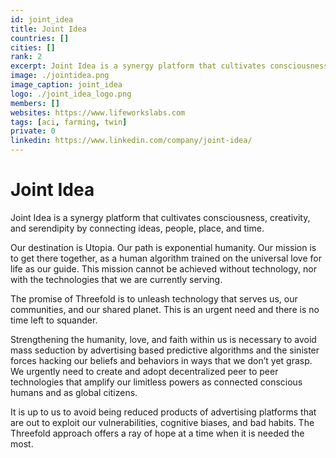 ```yaml
---
id: joint_idea
title: Joint Idea
countries: []
cities: []
rank: 2
excerpt: Joint Idea is a synergy platform that cultivates consciousness, creativity, and serendipity by connecting ideas, people, place, and time.
image: ./jointidea.png
image_caption: joint_idea
logo: ./joint_idea_logo.png
members: []
websites: https://www.lifeworkslabs.com
tags: [aci, farming, twin]
private: 0
linkedin: https://www.linkedin.com/company/joint-idea/
---
```


# Joint Idea

Joint Idea is a synergy platform that cultivates consciousness, creativity, and serendipity by connecting ideas, people, place, and time.

Our destination is Utopia. Our path is exponential humanity. Our mission is to get there together, as a human algorithm trained on the universal love for life as our guide. This mission cannot be achieved without technology, nor with the technologies that we are currently serving.

The promise of Threefold is to unleash technology that serves us, our communities, and our shared planet. This is an urgent need and there is no time left to squander.

Strengthening the humanity, love, and faith within us is necessary to avoid mass seduction by advertising based predictive algorithms and the sinister forces hacking our beliefs and behaviors in ways that we don’t yet grasp. We urgently need to create and adopt decentralized peer to peer technologies that amplify our limitless powers as connected conscious humans and as global citizens.

It is up to us to avoid being reduced products of advertising platforms that are out to exploit our vulnerabilities, cognitive biases, and bad habits. The Threefold approach offers a ray of hope at a time when it is needed the most.

<!-- ## Mission

## Impact

## Powered by ThreeFold

## Join saving our planet!

## Support this project

## TFGrid Solution

### Roadmap

TODO: Add People?

 -->
